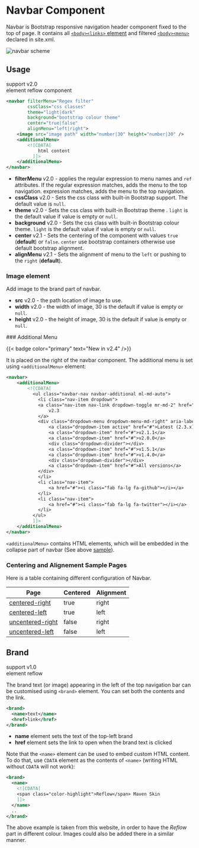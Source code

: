 # Navbar Component

Navbar is Bootstrap responsive navigation header component fixed to the top of page. It contains all [`<body><links>` element][site-links] and filtered [`<body><menu>`][site-menus] declared in site.xml.

![navbar scheme](images/navbar-scheme.png)

## Usage

support <span class="badge badge-primary">v2.0</span><br/>
element <span class="badge badge-secondary">reflow</span> <span class="badge badge-info">component</span>

```xml
<navbar filterMenu="Regex filter"
        cssClass="css classes"
        theme="light|dark"
        background="bootstrap colour theme"
        center="true|false"
        alignMenu="left|right">
    <image src="image path" width="number|30" height="number|30" />
    <additionalMenu>
        <![CDATA[
            html content
          ]]>
    </additionalMenu>
</navbar>
```

- **filterMenu** <span class="badge badge-light">v2.0</span> - applies the regular expression to menu names and `ref` attributes. If the regular expression matches, adds the menu to the top navigation.
    expression matches, adds the menu to the top navigation.
- **cssClass** <span class="badge badge-light">v2.0</span> - Sets the css class with built-in Bootstrap support. The default value is `null`.
- **theme** <span class="badge badge-light">v2.0</span> - Sets the css class with built-in Bootstrap theme . `light` is the default value if value is empty or `null`.
- **background** <span class="badge badge-light">v2.0</span> - Sets the css class with built-in Bootstrap colour theme. `light` is the default value if value is empty or `null`.
- **center** <span class="badge badge-light">v2.1</span> - Sets the centering of the component with values `true`  (**default**) or `false`. `center` use bootstrap containers otherwise use default bootstrap alignment.
- **alignMenu** <span class="badge badge-light">v2.1</span> - Sets the alignment of menu to the `left` or pushing to the `right` (**default**).

### Image element

Add image to the brand part of navbar.

- **src** <span class="badge badge-light">v2.0</span> - the path location of image to use.
- **width** <span class="badge badge-light">v2.0</span> - the width of image, 30 is the default if value is empty or `null`.
- **height** <span class="badge badge-light">v2.0</span> - the height of image, 30 is the default if value is empty or `null`.

### Additional Menu

{{< badge color="primary" text="New in v2.4" />}}

It is placed on the right of the navbar component. The additional menu is set using `<additionalMenu>` element:

```xml
<navbar>
    <additionalMenu>
        <![CDATA[
          <ul class="navbar-nav navbar-additional ml-md-auto">
            <li class="nav-item dropdown">
            <a class="nav-item nav-link dropdown-toggle mr-md-2" href="#" id="m-versions" data-toggle="dropdown" aria-haspopup="true" aria-expanded="false">
                v2.3
            </a>
            <div class="dropdown-menu dropdown-menu-md-right" aria-labelledby="bd-versions">
                <a class="dropdown-item active" href="#">Latest (2.3.x)</a>
                <a class="dropdown-item" href="#">v2.1.1</a>
                <a class="dropdown-item" href="#">v2.0.0</a>
                <div class="dropdown-divider"></div>
                <a class="dropdown-item" href="#">v1.5.1</a>
                <a class="dropdown-item" href="#">v1.4.0</a>
                <div class="dropdown-divider"></div>
                <a class="dropdown-item" href="#">All versions</a>
            </div>
            </li>
            <li class="nav-item">
                <a href="#"><i class="fab fa-lg fa-github"></i></a>
            </li>
            <li class="nav-item">
                <a href="#"><i class="fab fa-lg fa-twitter"></i></a>
            </li>
          </ul>
          ]]>
    </additionalMenu>
</navbar>
```

`<additionalMenu>` contains HTML elements, which will be embedded in the collapse part of navbar (See above [sample](test/navbar-additional-menu.html)).

### Centering and Alignement Sample Pages

Here is a table containing different configuration of Navbar.

| Page                                                  | Centered | Alignment |
|-------------------------------------------------------|----------|-----------|
| [centered-right](test/navbar-centered-right.html)     | true     | right     |
| [centered-left](test/navbar-centered-left.html)       | true     | left      |
| [uncentered-right](test/navbar-uncentered-right.html) | false    | right     |
| [uncentered-left](test/navbar-uncentered-left.html)   | false    | left      |

## Brand

support <span class="badge badge-primary">v1.0</span><br/>
element <span class="badge badge-secondary">reflow</span>

The brand text (or image) appearing in the left of the top navigation bar can be customised using
`<brand>` element. You can set both the contents and the link.

```xml
<brand>
  <name>text</name>
  <href>link</href>
</brand>
```

- **name** element sets the text of the top-left brand
- **href** element sets the link to open when the brand text is clicked

Note that the `<name>` element can be used to embed custom HTML content. To do that, use `CDATA`
element as the contents of `<name>` (writing HTML without `CDATA` will not work):

```xml
<brand>
  <name>
    <![CDATA[
    <span class="color-highlight">Reflow</span> Maven Skin
    ]]>
  </name>
  ..
</brand>
```

The above example is taken from this website, in order to have the _Reflow_ part in different
colour. Images could also be added there in a similar manner.

[site-menus]: http://maven.apache.org/plugins/maven-site-plugin/examples/sitedescriptor.html#Including_Generated_Content
[site-links]: http://maven.apache.org/plugins/maven-site-plugin/examples/sitedescriptor.html#Links
